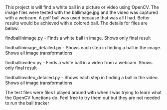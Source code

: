 This project is will find a white ball in a picture or video using OpenCV. The image files were tested with the ballimage.jpg and the video was captured with a webcam. A golf ball was used because that was all I had. Better results would be achieved with a colored ball. The details for files are below:

findballinimage.py - Finds a white ball in image. Shows only final result

findballinimage_detailed.py - Shows each step in finding a ball in the image. Shows all image transformations

findballinvideo.py - Finds a white ball in a video from a webcam. Shows only final result

findballinvideo_detailed.py - Shows each step in finding a ball in the video. Shows all image transformations

The test files were files I played around with when I was trying to learn what the OpenCV functions do. Feel free to try them out but they are not needed to run the ball tracker